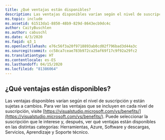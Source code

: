 ```yaml
---
title: ¿Qué ventajas están disponibles?
description: Las ventajas disponibles varían según el nivel de suscripción y están sujetas a cambios. Para ver las ventajas que se incluyen en cada nivel...
ms.topic: include
ms.assetid: 61513da1-8850-48b9-829d-8643ecb9dc4c
author: CaityBuschlen
ms.author: cabuschl
ms.date: 4/3/2020
ms.faqid: q3_1
ms.openlocfilehash: e76c56f3a20f9718893ab0cd02f796bad3d44a3c
ms.sourcegitcommit: cc58ca7ceae783b972ca25af69f17c9f92a29fc2
ms.translationtype: HT
ms.contentlocale: es-ES
ms.lasthandoff: 04/15/2020
ms.locfileid: "81386064"
---
```

## <a name="what-benefits-are-available"></a>¿Qué ventajas están disponibles?

Las ventajas disponibles varían según el nivel de suscripción y están sujetas a cambios. Para ver las ventajas que se incluyen en cada nivel de suscripción, visite [https://visualstudio.microsoft.com/vs/benefits/](https://visualstudio.microsoft.com/vs/benefits/). Puede seleccionar la suscripción que le interese y, después, ver qué ventajas están disponibles en las distintas categorías: Herramientas, Azure, Software y descargas, Servicios, Aprendizaje y Soporte técnico.

